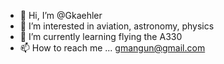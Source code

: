 - 👋 Hi, I’m @Gkaehler
- 👀 I’m interested in aviation, astronomy, physics
- 🌱 I’m currently learning flying the A330
- 📫 How to reach me ... gmangun@gmail.com

<!---
Gkaehler/Gkaehler is a ✨ special ✨ repository because its `README.md` (this file) appears on your GitHub profile.
You can click the Preview link to take a look at your changes.
--->
